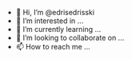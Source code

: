 - 👋 Hi, I’m @edrisedrisski
- 👀 I’m interested in ...
- 🌱 I’m currently learning ...
- 💞️ I’m looking to collaborate on ...
- 📫 How to reach me ...

<!---
edrisedrisski/edrisedrisski is a ✨ special ✨ repository because its `README.md` (this file) appears on your GitHub profile.
You can click the Preview link to take a look at your changes.
--->
